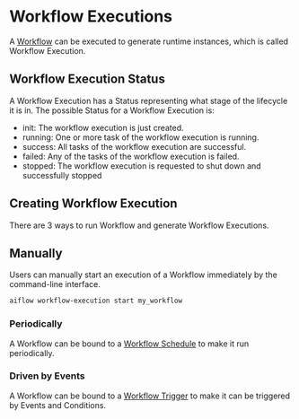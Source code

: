 # Workflow Executions

A [Workflow](./workflows.md) can be executed to generate runtime instances, which is called Workflow Execution. 

## Workflow Execution Status

A Workflow Execution has a Status representing what stage of the lifecycle it is in. The possible Status for a Workflow Execution is:

- init: The workflow execution is just created.
- running: One or more task of the workflow execution is running.
- success: All tasks of the workflow execution are successful.
- failed: Any of the tasks of the workflow execution is failed.
- stopped: The workflow execution is requested to shut down and successfully stopped


## Creating Workflow Execution

There are 3 ways to run Workflow and generate Workflow Executions.

## Manually

Users can manually start an execution of a Workflow immediately by the command-line interface.
```bash
aiflow workflow-execution start my_workflow
```
### Periodically 

A Workflow can be bound to a [Workflow Schedule](./workflow_schedules.md) to make it run periodically.

### Driven by Events

A Workflow can be bound to a [Workflow Trigger](./workflow_triggers.md) to make it can be triggered by Events and Conditions. 